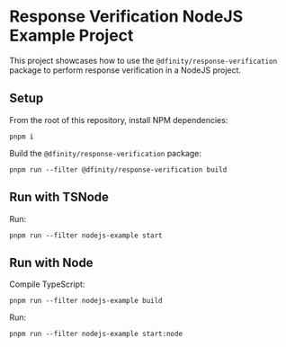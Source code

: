 # Response Verification NodeJS Example Project

This project showcases how to use the `@dfinity/response-verification` package to perform response verification in a NodeJS project.

## Setup

From the root of this repository, install NPM dependencies:

```shell
pnpm i
```

Build the `@dfinity/response-verification` package:

```shell
pnpm run --filter @dfinity/response-verification build
```

## Run with TSNode

Run:

```shell
pnpm run --filter nodejs-example start
```

## Run with Node

Compile TypeScript:

```shell
pnpm run --filter nodejs-example build
```

Run:

```shell
pnpm run --filter nodejs-example start:node
```
